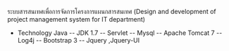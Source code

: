 ระบบสารสนเทศเพื่อการจัดการโครงการแผนกสารสนเทศ (Design and development of project management system for IT department)
- Technology Java
    -- JDK 1.7
    -- Servlet
    -- Mysql
    -- Apache Tomcat 7
    -- Log4j
    -- Bootstrap 3
    -- Jquery ,Jquery-UI
